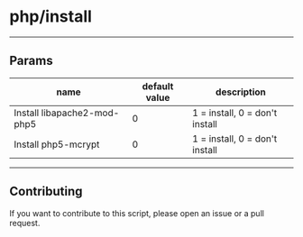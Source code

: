 # php/install

----

## Params

|  name  | default value  |  description  |
|  ----- | -------------  |  -----------  |
| Install libapache2-mod-php5 | 0 | 1 = install, 0 = don&#39;t install |
| Install php5-mcrypt | 0 | 1 = install, 0 = don&#39;t install |

----

## Contributing

If you want to contribute to this script, please open an issue or a pull request.
